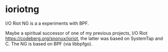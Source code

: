 # ioriotng

I/O Riot NG is a a experiments with BPF.

Maybe a spiritual successor of one of my previous projects, I/O Riot https://codeberg.org/snonux/ioriot, the latter was based on SystemTap and C. The NG is based on BPF (via libbpfgo).
